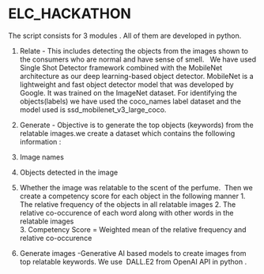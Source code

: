 # ELC_HACKATHON
The script consists for 3 modules . All of them are developed in python.

1. Relate - This includes detecting the objects from the images shown to the consumers who are normal and have sense of smell.  
We have used Single Shot Detector framework combined with the MobileNet architecture as our deep learning-based object detector. 
MobileNet is a lightweight and fast object detector model that was developed by Google. It was trained on the ImageNet dataset. 
For identifying the objects(labels) we have used the coco_names label dataset and the model used is ssd_mobilenet_v3_large_coco. 

2. Generate - Objective is to generate the top objects (keywords) from the relatable images.we create a dataset which contains the following information : 
  1. Image names
  2. Objects detected in the image
  3. Whether the image was relatable to the scent of the perfume. 
 Then we create a competency score for each object in the following manner 
    1. The relative frequency of the objects in all relatable images 
    2. The relative co-occurence of each word along with other words in the relatable images  
    3. Competency Score = Weighted mean of the relative frequency and relative co-occurence 
    
3. Generate images -Generative AI based models to create images from top relatable keywords. We use  DALL.E2 from OpenAI API in python .
